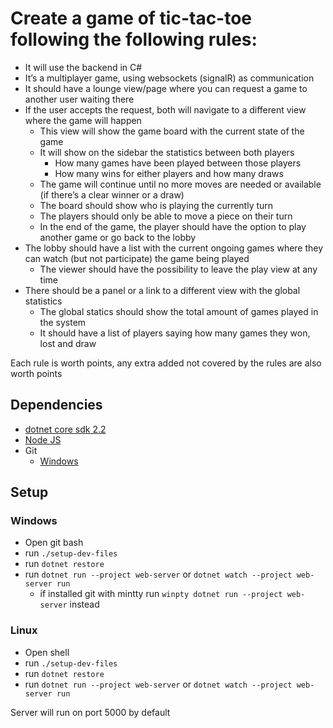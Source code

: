 
# Create a game of tic-tac-toe following the following rules:

* It will use the backend in C#
* It’s a multiplayer game, using websockets (signalR) as communication
* It should have a lounge view/page where you can request a game to another user waiting there
* If the user accepts the request, both will navigate to a different view where the game will happen
    * This view will show the game board with the current state of the game
    * It will show on the sidebar the statistics between both players
        * How many games have been played between those players
        * How many wins for either players and how many draws
    * The game will continue until no more moves are needed or available (if there’s a clear winner or a draw)
    * The board should show who is playing the currently turn
    * The players should only be able to move a piece on their turn
    * In the end of the game, the player should have the option to play another game or go back to the lobby
* The lobby should have a list with the current ongoing games where they can watch (but not participate) the game being played
    * The viewer should have the possibility to leave the play view at any time
* There should be a panel or  a link to a different view with the global statistics
    * The global statics should show the total amount of games played in the system
    * It should have a list of players saying how many games they won, lost and draw

Each rule is worth points, any extra added not covered by the rules are also worth points

## Dependencies

* [dotnet core sdk 2.2](https://dotnet.microsoft.com/download/dotnet-core/2.2)
* [Node JS](https://nodejs.org/en/download/)
* Git
    * [Windows](https://git-scm.com/download/win)

## Setup

### Windows
* Open git bash
* run ```./setup-dev-files```
* run ```dotnet restore```
* run ```dotnet run --project web-server``` or ```dotnet watch --project web-server run```
    * if installed git with mintty run ```winpty dotnet run --project web-server``` instead

### Linux
* Open shell
* run ```./setup-dev-files```
* run ```dotnet restore```
* run ```dotnet run --project web-server``` or ```dotnet watch --project web-server run```


Server will run on port 5000 by default
